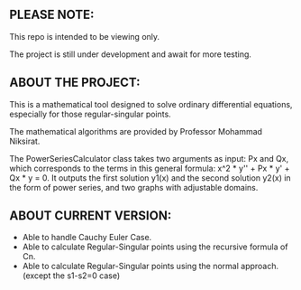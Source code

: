 PLEASE NOTE: 
-
This repo is intended to be viewing only.

The project is still under development and await for more testing.


ABOUT THE PROJECT:
-
This is a mathematical tool designed to solve ordinary differential equations, especially for those regular-singular points.

The mathematical algorithms are provided by Professor Mohammad Niksirat.

The PowerSeriesCalculator class takes two arguments as input: Px and Qx, which corresponds to the terms in this general formula: x^2 * y'' + Px * y' + Qx * y = 0. It outputs the first solution y1(x) and the second solution y2(x) in the form of power series, and two graphs with adjustable domains.


ABOUT CURRENT VERSION:
-

- Able to handle Cauchy Euler Case.
- Able to calculate Regular-Singular points using the recursive formula of Cn.
- Able to calculate Regular-Singular points using the normal approach. (except the s1-s2=0 case)

